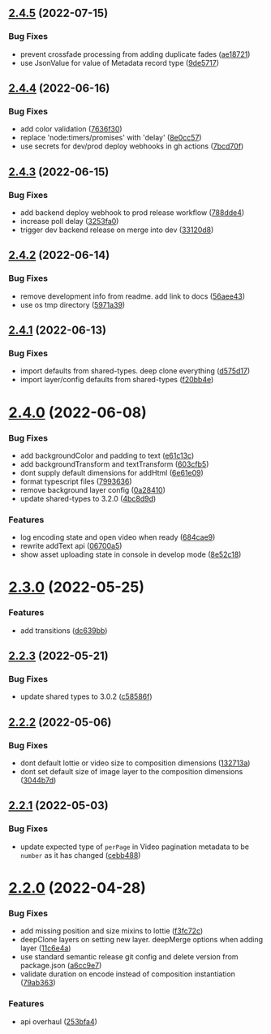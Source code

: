 ## [2.4.5](https://github.com/editframe/editframe-js/compare/v2.4.4...v2.4.5) (2022-07-15)


### Bug Fixes

* prevent crossfade processing from adding duplicate fades ([ae18721](https://github.com/editframe/editframe-js/commit/ae18721033b77b63d078939c2c3b10af12bf1c16))
* use JsonValue for value of Metadata record type ([9de5717](https://github.com/editframe/editframe-js/commit/9de5717b9481c61abd7681a1a601ce8c6ea2013d))

## [2.4.4](https://github.com/editframe/editframe-js/compare/v2.4.3...v2.4.4) (2022-06-16)


### Bug Fixes

* add color validation ([7636f30](https://github.com/editframe/editframe-js/commit/7636f3038d51764d32e5db21ebe84f444fd20baf))
* replace 'node:timers/promises' with 'delay' ([8e0cc57](https://github.com/editframe/editframe-js/commit/8e0cc57f4618f9ce5b9796b24e36d03401707814))
* use secrets for dev/prod deploy webhooks in gh actions ([7bcd70f](https://github.com/editframe/editframe-js/commit/7bcd70fa969847defe41e43ca60dd0eb6da70998))

## [2.4.3](https://github.com/editframe/editframe-js/compare/v2.4.2...v2.4.3) (2022-06-15)


### Bug Fixes

* add backend deploy webhook to prod release workflow ([788dde4](https://github.com/editframe/editframe-js/commit/788dde44b8969dc6116c7dbe6910d63fa70da0c1))
* increase poll delay ([3253fa0](https://github.com/editframe/editframe-js/commit/3253fa0810c0a0566107a3fc8dff26c0f6b30c96))
* trigger dev backend release on merge into dev ([33120d8](https://github.com/editframe/editframe-js/commit/33120d8758166ce557ceaca95601405104be0b17))

## [2.4.2](https://github.com/editframe/editframe-js/compare/v2.4.1...v2.4.2) (2022-06-14)


### Bug Fixes

* remove development info from readme. add link to docs ([56aee43](https://github.com/editframe/editframe-js/commit/56aee43a3b773db02129e80d3c9c740be792a344))
* use os tmp directory ([5971a39](https://github.com/editframe/editframe-js/commit/5971a398c706ea3e04a1b982588cd5359673786f))

## [2.4.1](https://github.com/editframe/editframe-js/compare/v2.4.0...v2.4.1) (2022-06-13)


### Bug Fixes

* import defaults from shared-types. deep clone everything ([d575d17](https://github.com/editframe/editframe-js/commit/d575d176f7016c6aef530bd29cc0b08aeb430298))
* import layer/config defaults from shared-types ([f20bb4e](https://github.com/editframe/editframe-js/commit/f20bb4ec21902538b644476524534a983946812b))

# [2.4.0](https://github.com/editframe/editframe-js/compare/v2.3.0...v2.4.0) (2022-06-08)


### Bug Fixes

* add backgroundColor and padding to text ([e61c13c](https://github.com/editframe/editframe-js/commit/e61c13c466165c77c087c19adffba12dd86d37d8))
* add backgroundTransform and textTransform ([603cfb5](https://github.com/editframe/editframe-js/commit/603cfb5c4e2efe296a52567ab2737125e72780cf))
* dont supply default dimensions for addHtml ([6e61e09](https://github.com/editframe/editframe-js/commit/6e61e09c9f909bc3042f77a11431c1ef3609cf43))
* format typescript files ([7993636](https://github.com/editframe/editframe-js/commit/79936364c41c268b64881d224efc3bae25f1161d))
* remove background layer config ([0a28410](https://github.com/editframe/editframe-js/commit/0a28410f8ec3de74f21bc313671f988f73aed65d))
* update shared-types to 3.2.0 ([4bc8d9d](https://github.com/editframe/editframe-js/commit/4bc8d9d27c0d22eef1a07153d8ad66abbc37ce1f))


### Features

* log encoding state and open video when ready ([684cae9](https://github.com/editframe/editframe-js/commit/684cae914f1287499d4c3037f547e4a0c6a727e0))
* rewrite addText api ([06700a5](https://github.com/editframe/editframe-js/commit/06700a54a920a1012df387dac894ad1f537f5d9e))
* show asset uploading state in console in develop mode ([8e52c18](https://github.com/editframe/editframe-js/commit/8e52c182ba13917125218849ec09e1f8d9626e7e))

# [2.3.0](https://github.com/editframe/editframe-js/compare/v2.2.3...v2.3.0) (2022-05-25)


### Features

* add transitions ([dc639bb](https://github.com/editframe/editframe-js/commit/dc639bbd4b6c361eee19cfc6da691c2ef9aac1b2))

## [2.2.3](https://github.com/editframe/editframe-js/compare/v2.2.2...v2.2.3) (2022-05-21)


### Bug Fixes

* update shared types to 3.0.2 ([c58586f](https://github.com/editframe/editframe-js/commit/c58586fc1836092c1e0d06d3c588124ce3d416a4))

## [2.2.2](https://github.com/editframe/editframe-js/compare/v2.2.1...v2.2.2) (2022-05-06)


### Bug Fixes

* dont default lottie or video size to composition dimensions ([132713a](https://github.com/editframe/editframe-js/commit/132713af72e8b02da4c2a77adc46ba22bc560375))
* dont set default size of image layer to the composition dimensions ([3044b7d](https://github.com/editframe/editframe-js/commit/3044b7d74a66c9ebc322a3871d676e1672bd04b4))

## [2.2.1](https://github.com/editframe/editframe-js/compare/v2.2.0...v2.2.1) (2022-05-03)


### Bug Fixes

* update expected type of `perPage` in Video pagination metadata to be `number` as it has changed ([cebb488](https://github.com/editframe/editframe-js/commit/cebb4886b83f592d78c5c79b3e7e3d82d9dfa69e))

# [2.2.0](https://github.com/editframe/editframe-js/compare/v2.1.0...v2.2.0) (2022-04-28)


### Bug Fixes

* add missing position and size mixins to lottie ([f3fc72c](https://github.com/editframe/editframe-js/commit/f3fc72c15e9eaf53bf240b4876884c3853a1de08))
* deepClone layers on setting new layer. deepMerge options when adding layer ([11c6e4a](https://github.com/editframe/editframe-js/commit/11c6e4adda6d63309a742a84b5f9186d272a6844))
* use standard semantic release git config and delete version from package.json ([a6cc9e7](https://github.com/editframe/editframe-js/commit/a6cc9e7e1099e0429d533ab7d1587e0fb27cd706))
* validate duration on encode instead of composition instantiation ([79ab363](https://github.com/editframe/editframe-js/commit/79ab3638fbd7eea190b4c61b85d93ec5efbf5380))


### Features

* api overhaul ([253bfa4](https://github.com/editframe/editframe-js/commit/253bfa41829f8ee05f8f4db0fbaf8c2888547e21))

